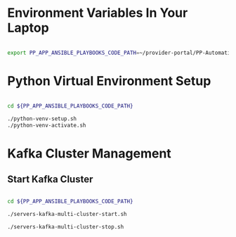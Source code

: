
# Environment Variables In Your Laptop

```sh

export PP_APP_ANSIBLE_PLAYBOOKS_CODE_PATH=~/provider-portal/PP-Automation-Ansible/code/PP-Ansible-Playbooks

```

# Python Virtual Environment Setup

```sh

cd ${PP_APP_ANSIBLE_PLAYBOOKS_CODE_PATH}

./python-venv-setup.sh
./python-venv-activate.sh

```

# Kafka Cluster Management

## Start Kafka Cluster

```sh

cd ${PP_APP_ANSIBLE_PLAYBOOKS_CODE_PATH}

./servers-kafka-multi-cluster-start.sh

./servers-kafka-multi-cluster-stop.sh 

```

